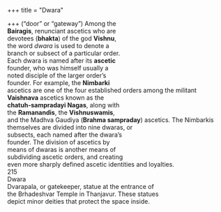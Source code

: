 +++
title = "Dwara"

+++
(“door” or “gateway”) Among the  
**Bairagis**, renunciant ascetics who are  
devotees (**bhakta**) of the god **Vishnu**,  
the word *dwara* is used to denote a  
branch or subsect of a particular order.  
Each dwara is named after its **ascetic**  
founder, who was himself usually a  
noted disciple of the larger order’s  
founder. For example, the **Nimbarki**  
ascetics are one of the four established orders among the militant  
**Vaishnava** ascetics known as the  
**chatuh-sampradayi Nagas**, along with  
the **Ramanandis**, the **Vishnuswamis**,  
and the Madhva Gaudiya (**Brahma sampraday**) ascetics. The Nimbarkis themselves are divided into nine dwaras, or  
subsects, each named after the dwara’s  
founder. The division of ascetics by  
means of dwaras is another means of  
subdividing ascetic orders, and creating  
even more sharply defined ascetic identities and loyalties.  
215  
Dwara  
Dvarapala, or gatekeeper, statue at the entrance of  
the Brhadeshvar Temple in Thanjavur. These statues  
depict minor deities that protect the space inside.
